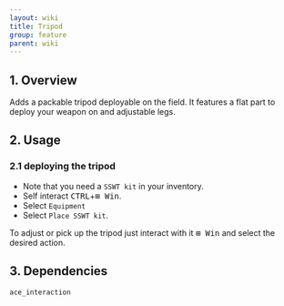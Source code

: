 ```yaml
---
layout: wiki
title: Tripod
group: feature
parent: wiki
---
```


## 1. Overview

Adds a packable tripod deployable on the field. It features a flat part to deploy your weapon on and adjustable legs.

## 2. Usage

### 2.1 deploying the tripod
- Note that you need a `SSWT kit` in your inventory.
- Self interact <kbd>CTRL</kbd>+<kbd>⊞ Win</kbd>.
- Select `Equipment`
- Select `Place SSWT kit`.

To adjust or pick up the tripod just interact with it <kbd>⊞ Win</kbd> and select the desired action.

## 3. Dependencies

`ace_interaction`